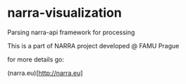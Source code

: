 # narra-visualization
Parsing narra-api framework for processing


This is a part of NARRA project developed @ FAMU Prague

for more details go:

(narra.eu)[http://narra.eu]
